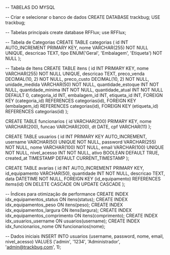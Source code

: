 -- TABELAS DO MYSQL

-- Criar e selecionar o banco de dados
CREATE DATABASE trackbug;
USE trackbug;

-- Tabelas principais
create database RFFlux;
use RFFlux;

-- Tabela de Categorias
CREATE TABLE categorias (
id INT AUTO_INCREMENT PRIMARY KEY,
nome VARCHAR(255) NOT NULL UNIQUE,
descricao TEXT,
tipo ENUM('Geral', 'Embalagem', 'Etiqueta') NOT NULL
);

-- Tabela de Itens
CREATE TABLE itens (
id INT PRIMARY KEY,
nome VARCHAR(255) NOT NULL UNIQUE,
descricao TEXT,
preco_venda DECIMAL(10, 2) NOT NULL,
preco_custo DECIMAL(10, 2) NOT NULL,
unidade_medida VARCHAR(50) NOT NULL,
quantidade_estoque INT NOT NULL,
quantidade_minima INT NOT NULL,
quantidade_atual INT NOT NULL DEFAULT 0,
categoria_id INT,
embalagem_id INT,
etiqueta_id INT,
FOREIGN KEY (categoria_id) REFERENCES categorias(id),
FOREIGN KEY (embalagem_id) REFERENCES categorias(id),
FOREIGN KEY (etiqueta_id) REFERENCES categorias(id)
);

CREATE TABLE funcionarios (
    id VARCHAR(200) PRIMARY KEY,
    nome VARCHAR(200),
    funcao VARCHAR(200),
    dt DATE,
    cpf VARCHAR(11)
);

CREATE TABLE usuarios (
    id INT PRIMARY KEY AUTO_INCREMENT,
    username VARCHAR(50) UNIQUE NOT NULL,
    password VARCHAR(255) NOT NULL,
    nome VARCHAR(100) NOT NULL,
    email VARCHAR(100) UNIQUE NOT NULL,
    nivel_acesso INT NOT NULL,
    ativo BOOLEAN DEFAULT TRUE,
    created_at TIMESTAMP DEFAULT CURRENT_TIMESTAMP
);

CREATE TABLE avarias (
    id INT AUTO_INCREMENT PRIMARY KEY,
    id_equipamento VARCHAR(50),
    quantidade INT NOT NULL,
    descricao TEXT,
    data DATETIME NOT NULL,
    FOREIGN KEY (id_equipamento) REFERENCES items(id)
        ON DELETE CASCADE
        ON UPDATE CASCADE
);


-- Índices para otimização de performance
CREATE INDEX idx_equipamentos_status ON itens(status);
CREATE INDEX idx_equipamentos_peso ON itens(peso);
CREATE INDEX idx_equipamentos_largura ON itens(largura);
CREATE INDEX idx_equipamentos_comprimento ON itens(comprimento);
CREATE INDEX idx_usuarios_username ON usuarios(username);
CREATE INDEX idx_funcionarios_nome ON funcionarios(nome);

-- Dados iniciais
INSERT INTO usuarios (username, password, nome, email, nivel_acesso) 
VALUES ('admin', '1234', 'Administrador', 'admin@trackbug.com', 1);
